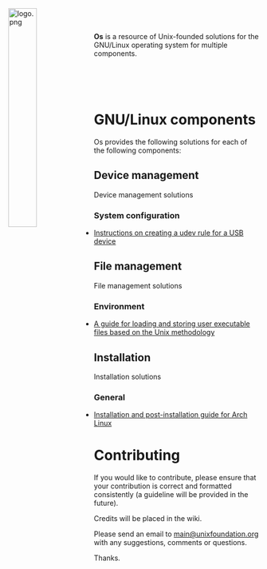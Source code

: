 
<img src='https://raw.githubusercontent.com/unixfoundation/os/images/logo.png' width='33.5%' align='left' alt='logo.png'>
<br><br>

**Os** is a resource of Unix-founded solutions for the GNU/Linux operating system for multiple components.
<br><br><br><br><br>

# GNU/Linux components

Os provides the following solutions for each of the following components:

## Device management

Device management solutions

### System configuration

* [Instructions on creating a udev rule for a USB device](device_management/system_configuration/create-usb-device-udev-rule-instructions.txt)

## File management

File management solutions

### Environment

* [A guide for loading and storing user executable files based on the Unix methodology](file_management/environment/loading-and-storing-user-executables.txt)

## Installation

Installation solutions

### General

* [Installation and post-installation guide for Arch Linux](installation/general/arch-linux-installation-guide.txt)

# Contributing

If you would like to contribute, please ensure that your contribution is correct and formatted consistently (a guideline will be provided in the future).

Credits will be placed in the wiki.

Please send an email to main@unixfoundation.org with any suggestions, comments or questions.

Thanks.
